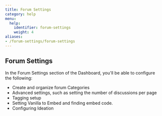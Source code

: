 ```yaml
---
title: Forum Settings
category: help
menu:
  help:
    identifier: forum-settings
    weight: 4
aliases:
- /forum-settings/forum-settings
---
```


## Forum Settings

In the Forum Settings section of the Dashboard, you'll be able to configure the following:

* Create and organize forum Categories 
* Advanced settings, such as setting the number of discussions per page
* Tagging setup
* Setting Vanilla to Embed and finding embed code. 
* Configuring Ideation 

